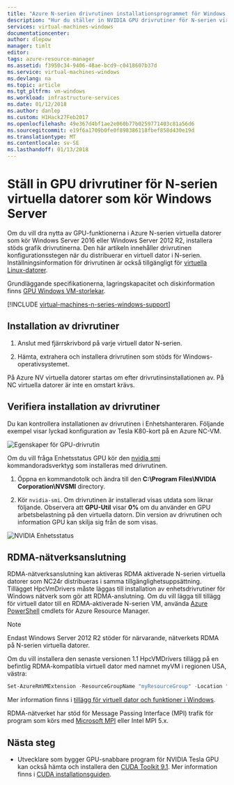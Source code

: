 ```yaml
---
title: "Azure N-serien drivrutinen installationsprogrammet för Windows | Microsoft Docs"
description: "Hur du ställer in NVIDIA GPU drivrutiner för N-serien virtuella datorer som kör Windows i Azure"
services: virtual-machines-windows
documentationcenter: 
author: dlepow
manager: timlt
editor: 
tags: azure-resource-manager
ms.assetid: f3950c34-9406-48ae-bcd9-c0418607b37d
ms.service: virtual-machines-windows
ms.devlang: na
ms.topic: article
ms.tgt_pltfrm: vm-windows
ms.workload: infrastructure-services
ms.date: 01/12/2018
ms.author: danlep
ms.custom: H1Hack27Feb2017
ms.openlocfilehash: 49e367d4bf1ae2e060b77b0259771403c81a56d6
ms.sourcegitcommit: e19f6a1709b0fe0f898386118fbef858d430e19d
ms.translationtype: MT
ms.contentlocale: sv-SE
ms.lasthandoff: 01/13/2018
---
```

# <a name="set-up-gpu-drivers-for-n-series-vms-running-windows-server"></a>Ställ in GPU drivrutiner för N-serien virtuella datorer som kör Windows Server
Om du vill dra nytta av GPU-funktionerna i Azure N-serien virtuella datorer som kör Windows Server 2016 eller Windows Server 2012 R2, installera stöds grafik drivrutinerna. Den här artikeln innehåller drivrutinen konfigurationsstegen när du distribuerar en virtuell dator i N-serien. Inställningsinformation för drivrutinen är också tillgängligt för [virtuella Linux-datorer](../linux/n-series-driver-setup.md?toc=%2fazure%2fvirtual-machines%2flinux%2ftoc.json).

Grundläggande specifikationerna, lagringskapacitet och diskinformation finns [GPU Windows VM-storlekar](sizes-gpu.md?toc=%2fazure%2fvirtual-machines%2fwindows%2ftoc.json). 


[!INCLUDE [virtual-machines-n-series-windows-support](../../../includes/virtual-machines-n-series-windows-support.md)]



## <a name="driver-installation"></a>Installation av drivrutiner

1. Anslut med fjärrskrivbord på varje virtuell dator N-serien.

2. Hämta, extrahera och installera drivrutinen som stöds för Windows-operativsystemet.

På Azure NV virtuella datorer startas om efter drivrutinsinstallationen av. På NC virtuella datorer är inte en omstart krävs.

## <a name="verify-driver-installation"></a>Verifiera installation av drivrutiner

Du kan kontrollera installationen av drivrutinen i Enhetshanteraren. Följande exempel visar lyckad konfiguration av Tesla K80-kort på en Azure NC-VM.

![Egenskaper för GPU-drivrutin](./media/n-series-driver-setup/GPU_driver_properties.png)

Om du vill fråga Enhetsstatus GPU kör den [nvidia smi](https://developer.nvidia.com/nvidia-system-management-interface) kommandoradsverktyg som installeras med drivrutinen.

1. Öppna en kommandotolk och ändra till den **C:\Program Files\NVIDIA Corporation\NVSMI** directory.

2. Kör `nvidia-smi`. Om drivrutinen är installerad visas utdata som liknar följande. Observera att **GPU-Util** visar **0%** om du använder en GPU arbetsbelastning på den virtuella datorn. Din version av drivrutinen och information GPU kan skilja sig från de som visas.

![NVIDIA Enhetsstatus](./media/n-series-driver-setup/smi.png)  

## <a name="rdma-network-connectivity"></a>RDMA-nätverksanslutning

RDMA-nätverksanslutning kan aktiveras RDMA aktiverade N-serien virtuella datorer som NC24r distribueras i samma tillgänglighetsuppsättning. Tillägget HpcVmDrivers måste läggas till installation av enhetsdrivrutiner för Windows nätverk som gör att RDMA-anslutning. Om du vill lägga till tillägg för virtuell dator till en RDMA-aktiverade N-serien VM, använda [Azure PowerShell](/powershell/azure/overview) cmdlets för Azure Resource Manager.

> [!NOTE]
> Endast Windows Server 2012 R2 stöder för närvarande, nätverkets RDMA på N-serien virtuella datorer.
> 

Om du vill installera den senaste versionen 1.1 HpcVMDrivers tillägg på en befintlig RDMA-kompatibla virtuell dator med namnet myVM i regionen USA, västra:
  ```PowerShell
  Set-AzureRmVMExtension -ResourceGroupName "myResourceGroup" -Location "westus" -VMName "myVM" -ExtensionName "HpcVmDrivers" -Publisher "Microsoft.HpcCompute" -Type "HpcVmDrivers" -TypeHandlerVersion "1.1"
  ```
  Mer information finns i [tillägg för virtuell dator och funktioner i Windows](extensions-features.md?toc=%2fazure%2fvirtual-machines%2fwindows%2fclassic%2ftoc.json).

RDMA-nätverket har stöd för Message Passing Interface (MPI) trafik för program som körs med [Microsoft MPI](https://msdn.microsoft.com/library/bb524831(v=vs.85).aspx) eller Intel MPI 5.x. 


## <a name="next-steps"></a>Nästa steg

* Utvecklare som bygger GPU-snabbare program för NVIDIA Tesla GPU kan också hämta och installera den [CUDA Toolkit 9.1](https://developer.nvidia.com/cuda-downloads). Mer information finns i [CUDA installationsguiden](http://docs.nvidia.com/cuda/cuda-installation-guide-microsoft-windows/index.html#axzz4ZcwJvqYi).


